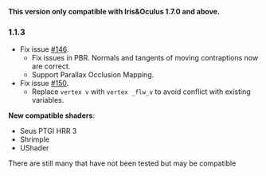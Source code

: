 **This version only compatible with Iris&Oculus 1.7.0 and above.**

### 1.1.3
- Fix issue [#146](https://github.com/leon-o/iris-flw-compat/issues/146).
  - Fix issues in PBR. Normals and tangents of moving contraptions now are correct.
  - Support Parallax Occlusion Mapping.
- Fix issue [#150](https://github.com/leon-o/iris-flw-compat/issues/150).
  - Replace `vertex v` with `vertex _flw_v` to avoid conflict with existing variables.

**New compatible shaders**:
- Seus PTGI HRR 3
- Shrimple
- UShader

There are still many that have not been tested but may be compatible
